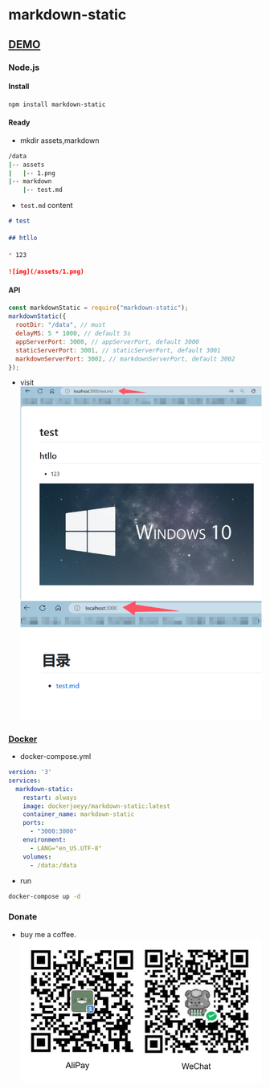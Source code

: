 # markdown-static

## [DEMO](https://blog.yasol.cc)

### Node.js
#### Install
```Bash
npm install markdown-static
```

#### Ready
* mkdir assets,markdown
```Bash
/data
|-- assets
|   |-- 1.png
|-- markdown
    |-- test.md
```

* `test.md` content
```markdown
# test

## htllo

* 123

![img](/assets/1.png)
```


#### API
```JavaScript
const markdownStatic = require("markdown-static");
markdownStatic({
  rootDir: "/data", // must
  delayMS: 5 * 1000, // default 5s
  appServerPort: 3000, // appServerPort, default 3000
  staticServerPort: 3001, // staticServerPort, default 3001
  markdownServerPort: 3002, // markdownServerPort, default 3002
});
```

* visit
![img](https://raw.githubusercontent.com/Joey-Wong/markdown-static/HEAD/1.png)
![img](https://raw.githubusercontent.com/Joey-Wong/markdown-static/HEAD/2.png)

### [Docker](https://hub.docker.com/r/dockerjoeyy/markdown-static)
* docker-compose.yml
```yml
version: '3'
services:
  markdown-static:
    restart: always
    image: dockerjoeyy/markdown-static:latest
    container_name: markdown-static
    ports:
      - "3000:3000"
    environment:
      - LANG="en_US.UTF-8"
    volumes:
      - /data:/data
```

* run
```Bash
docker-compose up -d
```

### Donate
* buy me a coffee.
![img](https://raw.githubusercontent.com/Joey-Wong/markdown-static/HEAD/donate.png)